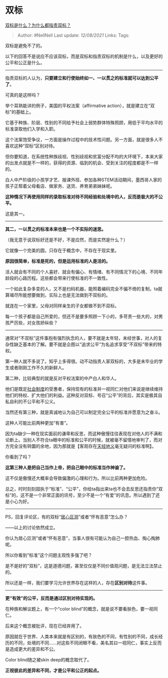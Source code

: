 # 双标
[双标是什么？为什么都指责双标？](https://www.zhihu.com/question/320697872/answer/2044390222)

> Author: #NellNell
Last update: *12/08/2021*
Links:
Tags:

双标是避免不了的。

以下的回答不是说应不应该双标，而是双标和指责双标的机制是什么，以及更好的公平和公正是什么。

---

指责双标的人认为，**只要建立和行使始终如一、一以贯之的标准就可以达到公平了**。

可真的是这样吗？

举个耳熟能详的例子，美国的平权法案（affirmative action），就是建立在“双标”的基础上。

它基于种族、阶层、性别的不同给予社会上弱势群体特殊照顾，用低于平均水平的标准录取他们入学和入职。

这个法案饱受争议，一方面是操作过程中的技术性问题。另一方面，就是很多人不喜欢这种“双标”区别对待。

但你要知道，在系统性种族歧视、性别歧视和贫富分配不均的大环境下，本来大家的出发点就是不一样的，获得的资源、临到的机会、受到关注的程度都是不一样的。

白人中产阶级的小孩学才艺、报课外班、参加各种STEM活动期间，墨西哥人家的孩子正帮着父母看店、做家务、送货、养育弟弟妹妹呢。

**这种情况下再使用同样的录取标准对待不同经验和处境中的人，反而是极大的不公平。**

这是其一。

---

**其二，一以贯之的标准本来也是一个不实际的迷思。**

（我无意于说双标好还是不好，不是应然，而是实然是什么？）

它就像一个完美的圆，只存在于概念中，不存在于现实里。

**原因很简单，标准是死的，但是运用标准的人是活的。**

活人就会有不同的个人喜好、就会有偏心、有情绪、有不同情况下的心境、不同年龄段的心路历程。这些都会带来行使标准的不一致性。

一个如此复杂多变的人，又不是扫码机器，能照着编码完全不偏不倚的复制，ta就算竭尽所能想要做到，实际上也是无法做到不双标的。

就连在一个家里，父母对同样亲生的子女都做不到不双标。

每一个孩子都是自己所爱的，但还不是要多照顾一下小的，多苛责一些大的，对男孩严厉些，对女孩娇纵些？

---

通常对“不双标”这件事抱有强烈执念的人，要不就是太年轻，未经世事，对人的复杂性缺乏基本的了解。要不就是企图以“追求公平”为名追求享受“不双标”带来的特权。

第一种人就不多说了。知乎上多得很。动不动指责人家双标的，大多是未毕业的学生或者刚刚工作不久的新鲜人。

第二种，比较典型的就是反对平权法案的中产白人和华人。

他们是既定[社会制度](https://www.zhihu.com/search?q=%E7%A4%BE%E4%BC%9A%E5%88%B6%E5%BA%A6&search_source=Entity&hybrid_search_source=Entity&hybrid_search_extra=%7B%22sourceType%22%3A%22answer%22%2C%22sourceId%22%3A2044390222%7D)的受惠者，保持现有的标准并一视同仁对他们来说是继续维持他们的特权、扩大他们的利益。这种反对双标、号召“公平”的背后，其实是极其自私自利的不公平和不公义。

当然还有第三种，就是真诚地认为自己可以制定完全公平的标准并愿意为之奋斗。

这种人可能比前两种更加“有害”。

因为ta缺少一种在现实面前的谦卑和反思，而这种傲慢往往表现在对他人的不满和论断上。当别人不符合ta眼中的标准和公平的时候，就被毫不留情地审判了，而对方完全没有转圜的余地，因为那就是【客观存在[天经地义](https://www.zhihu.com/search?q=%E5%A4%A9%E7%BB%8F%E5%9C%B0%E4%B9%89&search_source=Entity&hybrid_search_source=Entity&hybrid_search_extra=%7B%22sourceType%22%3A%22answer%22%2C%22sourceId%22%3A2044390222%7D)毫无疑问的标准啊】。

你看到了吗？

**这第三种人是把自己当作上帝，把自己眼中的标准当作神谕了。**

这不仅是傲慢还大概率会导致偏激的心理和行为。所以比前两种更加危险。

总之，时时刻刻固执于“标准”、“公平”，你给ta指出来ta也不会去反思还指责你“双标”的，这不是一个非常正面的讯号，至少不是一个“有爱”的讯息。所以遇到了还是小心为好。

---

PS，回复评论区，有的双标“[居心叵测](https://www.zhihu.com/search?q=%E5%B1%85%E5%BF%83%E5%8F%B5%E6%B5%8B&search_source=Entity&hybrid_search_source=Entity&hybrid_search_extra=%7B%22sourceType%22%3A%22answer%22%2C%22sourceId%22%3A2044390222%7D)”或者“怀有恶意”怎么办？

——以上的讨论依然成立。

你认为居心叵测”或者“怀有恶意”，当事人很有可能认为自己一腔热血、掏心掏肺呢。

所以你看到“标准”这个问题主观性多强了吧？

是不是好的“双标”，这是道德问题，甚至仅仅是不同价值观问题，是无法立法禁止的。

所以还是一样，我们要学习允许世界存在这样的人，存在**区别对待**这件事。

---

**更“有效”的公平，反而是通过区别对待实现的。**

在种族和解议题上，有一个“color blind”的概念，就是说不要看肤色，要一视同仁。

后来这个概念被批评，现在已经弃用了。

原因就在于世界、人类本来就是有区别的，有肤色的不同，有性别的不同，成长经历的不同，处境的不同……对这些不同闭眼不看，美名其曰一视同仁，事实上反而是造成更大的差异和不公。

Color blind随之被skin deep的概念取代了。

**正视彼此的差异和不同，才是公平和公正的起点。**

